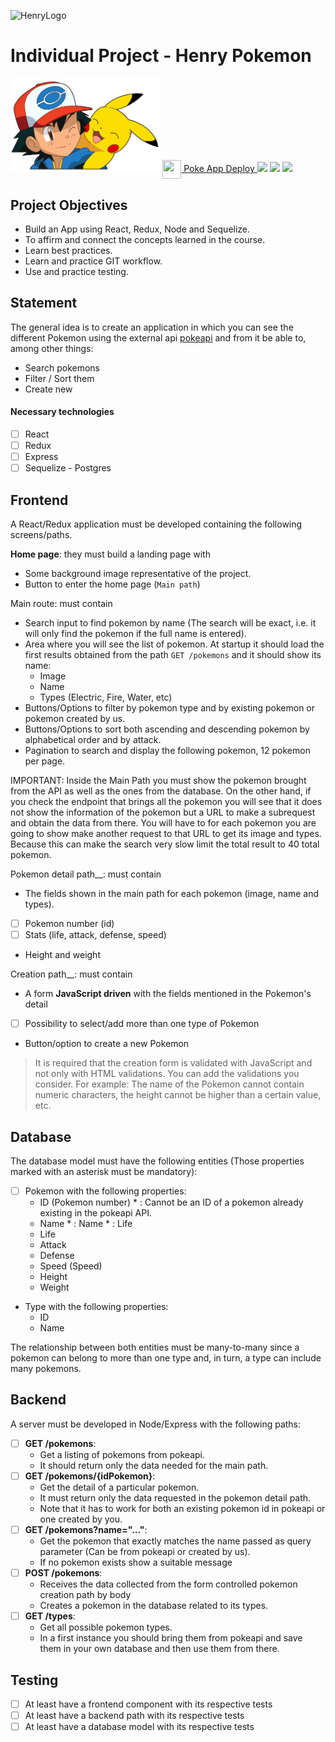 ![HenryLogo](https://d31uz8lwfmyn8g.cloudfront.net/Assets/logo-henry-white-lg.png)

# Individual Project - Henry Pokemon

<img height="150" src="./pokemon.png" />

<a href="https://pokemon-xxmbxxmb.vercel.app/" fontSize="34">
      <img align="center" src="https://user-images.githubusercontent.com/76783198/183678369-e773f0f2-6f7b-4921-acac-36155eae3322.svg" width="30" height="30"/>
      Poke App Deploy
</a>

<img src="https://i.imgur.com/xuNwBBZ.png" />
<img src="https://i.imgur.com/vI9w4E3.png" />
<img src="https://i.imgur.com/a2YxyUO.png" />

## Project Objectives

- Build an App using React, Redux, Node and Sequelize.
- To affirm and connect the concepts learned in the course.
- Learn best practices.
- Learn and practice GIT workflow.
- Use and practice testing.

## Statement

The general idea is to create an application in which you can see the different Pokemon using the external api [pokeapi](https://pokeapi.co/) and from it be able to, among other things:

- Search pokemons
- Filter / Sort them
- Create new

#### Necessary technologies

- [ ] React
- [ ] Redux
- [ ] Express
- [ ] Sequelize - Postgres

## Frontend

A React/Redux application must be developed containing the following screens/paths.

__Home page__: they must build a landing page with

- Some background image representative of the project.
- Button to enter the home page (`Main path`)

Main route: must contain

- Search input to find pokemon by name (The search will be exact, i.e. it will only find the pokemon if the full name is entered).
- Area where you will see the list of pokemon. At startup it should load the first results obtained from the path `GET /pokemons` and it should show its name:
  - Image
  - Name
  - Types (Electric, Fire, Water, etc)
- Buttons/Options to filter by pokemon type and by existing pokemon or pokemon created by us.
- Buttons/Options to sort both ascending and descending pokemon by alphabetical order and by attack.
- Pagination to search and display the following pokemon, 12 pokemon per page.

IMPORTANT: Inside the Main Path you must show the pokemon brought from the API as well as the ones from the database. On the other hand, if you check the endpoint that brings all the pokemon you will see that it does not show the information of the pokemon but a URL to make a subrequest and obtain the data from there. You will have to for each pokemon you are going to show make another request to that URL to get its image and types. Because this can make the search very slow limit the total result to 40 total pokemon.

Pokemon detail path__: must contain

- The fields shown in the main path for each pokemon (image, name and types).
- [ ] Pokemon number (id)
- [ ] Stats (life, attack, defense, speed)
- Height and weight

Creation path__: must contain

- A form __JavaScript driven__ with the fields mentioned in the Pokemon's detail
- [ ] Possibility to select/add more than one type of Pokemon
- Button/option to create a new Pokemon

> It is required that the creation form is validated with JavaScript and not only with HTML validations. You can add the validations you consider. For example: The name of the Pokemon cannot contain numeric characters, the height cannot be higher than a certain value, etc.

## Database

The database model must have the following entities (Those properties marked with an asterisk must be mandatory):

- [ ] Pokemon with the following properties:
  - ID (Pokemon number) * : Cannot be an ID of a pokemon already existing in the pokeapi API.
  - Name * : Name * : Life
  - Life
  - Attack
  - Defense
  - Speed (Speed)
  - Height
  - Weight
- Type with the following properties:
  - ID
  - Name

The relationship between both entities must be many-to-many since a pokemon can belong to more than one type and, in turn, a type can include many pokemons.

## Backend

A server must be developed in Node/Express with the following paths:

- [ ] __GET /pokemons__:
  - Get a listing of pokemons from pokeapi.
  - It should return only the data needed for the main path.
- [ ] __GET /pokemons/{idPokemon}__:
  - Get the detail of a particular pokemon.
  - It must return only the data requested in the pokemon detail path.
  - Note that it has to work for both an existing pokemon id in pokeapi or one created by you.
- [ ] __GET /pokemons?name="..."__:
  - Get the pokemon that exactly matches the name passed as query parameter (Can be from pokeapi or created by us).
  - If no pokemon exists show a suitable message
- [ ] __POST /pokemons__:
  - Receives the data collected from the form controlled pokemon creation path by body
  - Creates a pokemon in the database related to its types.
- [ ] __GET /types__:
  - Get all possible pokemon types.
  - In a first instance you should bring them from pokeapi and save them in your own database and then use them from there.

## Testing

- [ ] At least have a frontend component with its respective tests
- [ ] At least have a backend path with its respective tests
- [ ] At least have a database model with its respective tests
